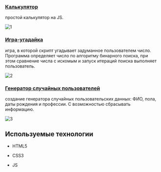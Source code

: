 ### [Калькулятор](https://git-morozova.github.io/UserGenerator_Calculator_GuessGame/bjs/07_Number_and_string/)
простой калькулятор на JS.

![1](https://github.com/git-morozova/SF_php/assets/153770811/fba14eb1-e383-4ab8-b243-148ec8a6bb9c)
  
### [Игра-угадайка](https://git-morozova.github.io/UserGenerator_Calculator_GuessGame/bjs/08_if_else/) 
игра, в которой скрипт угадывает задуманное пользователем число. Программа определяет число по алгоритму бинарного поиска, при этом сравнение числа с искомым и запуск итераций поиска выполняет пользователь.

![2](https://github.com/git-morozova/SF_php/assets/153770811/0f277e69-e74a-498f-a93b-ceca9273b6e0)

### [Генератор случайных пользователей](https://git-morozova.github.io/UserGenerator_Calculator_GuessGame/bjs/10_function_object/) 
создание генератора случайных пользовательских данных: ФИО, пола, даты рождения и профессии. С возможностью сбрасывать информацию.

![3](https://github.com/git-morozova/SF_php/assets/153770811/fa552264-7f51-48ed-86c1-7ef9e951877b)

## Используемые технологии

* HTML5

* CSS3

* JS
